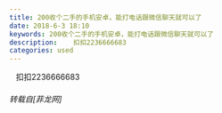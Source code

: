 ```yaml
---
title: 200收个二手的手机安卓，能打电话跟微信聊天就可以了
date: 2018-6-3 18:10
keywords: 200收个二手的手机安卓，能打电话跟微信聊天就可以了
description:    扣扣2236666683
categories: used
---
```

<td class="t_f" id="postmessage_1387810">

<img alt="" border="0" onclick="" onmouseover="" smilieid="12" src="static/image/smiley/default/lol.gif"/>   扣扣2236666683</td>
###### 转载自[菲龙网]